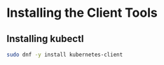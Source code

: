 # Installing the Client Tools

## Installing kubectl

``` bash
sudo dnf -y install kubernetes-client
```
